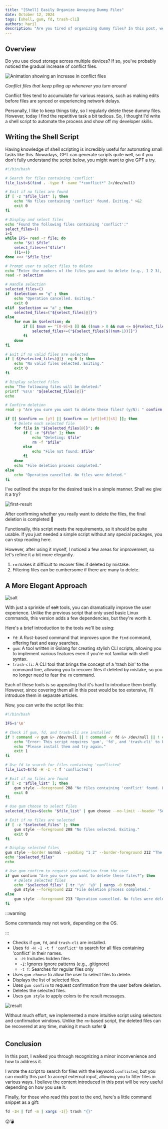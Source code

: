 ```yaml
---
title: "[Shell] Easily Organize Annoying Dummy Files"
date: October 12, 2024
tags: [shell, gum, fd, trash-cli]
authors: haril
description: "Are you tired of organizing dummy files? In this post, we'll show you how to easily tidy up those files using a shell script."
---
```


## Overview

Do you use cloud storage across multiple devices? If so, you've probably noticed the gradual increase of conflict files.

![Animation showing an increase in conflict files](https://i.imgur.com/wExLU6I.gif)

_Conflict files that keep piling up whenever you turn around_

Conflict files tend to accumulate for various reasons, such as making edits before files are synced or experiencing network delays.

Personally, I like to keep things tidy, so I regularly delete these dummy files. However, today I find the repetitive task a bit tedious. So, I thought I'd write a shell script to automate the process and show off my developer skills.

<!-- truncate -->

## Writing the Shell Script

Having knowledge of shell scripting is incredibly useful for automating small tasks like this. Nowadays, GPT can generate scripts quite well, so if you don't fully understand the script below, you might want to give GPT a try.

```bash
#!/bin/bash

# Search for files containing 'conflict'
file_list=$(find . -type f -name "*conflict*" 2>/dev/null)

# Exit if no files are found
if [ -z "$file_list" ]; then
    echo "No files containing 'conflict' found. Exiting." >&2
    exit 0
fi

# Display and select files
echo "Found the following files containing 'conflict':"
select_files=()
i=1
while IFS= read -r file; do
    echo "$i) $file"
    select_files+=("$file")
    ((i++))
done <<< "$file_list"

# Prompt user to select files to delete
echo "Enter the numbers of the files you want to delete (e.g., 1 2 3), or 'a' for all, or 'q' to quit:"
read -r selection

# Handle selection
selected_files=()
if  $selection == "q" ; then
    echo "Operation cancelled. Exiting."
    exit 0
elif  $selection == "a" ; then
    selected_files=("${select_files[@]}")
else
    for num in $selection; do
        if [[ $num =~ ^[0-9]+$ ]] && ((num > 0 && num <= ${#select_files[@]})); then
            selected_files+=("${select_files[$((num-1))]}")
        fi
    done
fi

# Exit if no valid files are selected
if [ ${#selected_files[@]} -eq 0 ]; then
    echo "No valid files selected. Exiting."
    exit 0
fi

# Display selected files
echo "The following files will be deleted:"
printf '%s\n' "${selected_files[@]}"
echo

# Confirm deletion
read -p "Are you sure you want to delete these files? (y/N): " confirm

if [[ $confirm == [yY] || $confirm == [yY][eE][sS] ]]; then
    # Delete each selected file
    for file in "${selected_files[@]}"; do
        if [ -e "$file" ]; then
            echo "Deleting: $file"
            rm -f "$file"
        else
            echo "File not found: $file"
        fi
    done
    echo "File deletion process completed."
else
    echo "Operation cancelled. No files were deleted."
fi
```

I've outlined the steps for the desired task in a simple manner. Shall we give it a try?

![first-result](https://i.imgur.com/wI3rvym.gif)

After confirming whether you really want to delete the files, the final deletion is completed 🎉

Functionally, this script meets the requirements, so it should be quite usable. If you just needed a simple script without any special packages, you can stop reading here.

However, after using it myself, I noticed a few areas for improvement, so let's refine it a bit more elegantly.

1. `rm` makes it difficult to recover files if deleted by mistake.
2. Filtering files can be cumbersome if there are many to delete.

## A More Elegant Approach

![salt](https://i.imgur.com/VkruAdx.png)

With just a sprinkle of ~~salt~~ tools, you can dramatically improve the user experience. Unlike the previous script that only used basic Linux commands, this version adds a few dependencies, but they're worth it.

Here's a brief introduction to the tools we'll be using:

- `fd`: A Rust-based command that improves upon the `find` command, offering fast and easy searches.
- `gum`: A tool written in Golang for creating stylish CLI scripts, allowing you to implement various features even if you're not familiar with shell syntax.
- `trash-cli`: A CLI tool that brings the concept of a 'trash bin' to the command line, allowing you to recover files if deleted by mistake, so you no longer need to fear the `rm` command.

Each of these tools is so appealing that it's hard to introduce them briefly. However, since covering them all in this post would be too extensive, I'll introduce them in separate articles.

Now, you can write the script like this:

```bash
#!/bin/bash

IFS=$'\n'

# Check if gum, fd, and trash-cli are installed
if ! command -v gum &> /dev/null || ! command -v fd &> /dev/null || ! command -v trash &> /dev/null; then
    echo "Error: This script requires 'gum', 'fd', and 'trash-cli' to be installed."
    echo "Please install them and try again."
    exit 1
fi

# Use fd to search for files containing 'conflicted'
file_list=$(fd -H -I -t f 'conflicted')

# Exit if no files are found
if [ -z "$file_list" ]; then
    gum style --foreground 208 "No files containing 'conflict' found. Exiting."
    exit 0
fi

# Use gum choose to select files
selected_files=$(echo "$file_list" | gum choose --no-limit --header "Select files to delete (Space to select, Enter to confirm):")

# Exit if no files are selected
if [ -z "$selected_files" ]; then
    gum style --foreground 208 "No files selected. Exiting."
    exit 0
fi

# Display selected files
gum style --border normal --padding "1 2" --border-foreground 212 "The following files will be deleted:"
echo "$selected_files"
echo

# Use gum confirm to request confirmation from the user
if gum confirm "Are you sure you want to delete these files?"; then
    # Delete selected files
    echo "$selected_files" | tr '\n' '\0' | xargs -0 trash
    gum style --foreground 212 "File deletion process completed."
else
    gum style --foreground 213 "Operation cancelled. No files were deleted."
fi
```

:::warning

Some commands may not work, depending on the OS.

:::

- Checks if `gum`, `fd`, and `trash-cli` are installed.
- Uses `fd -H -I -t f 'conflict'` to search for all files containing 'conflict' in their names.
    - `-H`: Includes hidden files
    - `-I`: Ignores ignore patterns (e.g., .gitignore)
    - `-t f`: Searches for regular files only
- Uses `gum choose` to allow the user to select files to delete.
- Displays the list of selected files.
- Uses `gum confirm` to request confirmation from the user before deletion.
- Deletes the selected files.
- Uses `gum style` to apply colors to the result messages.

![result](https://i.imgur.com/evtMYm4.gif)

Without much effort, we implemented a more intuitive script using selectors and confirmation windows. Unlike the `rm`-based script, the deleted files can be recovered at any time, making it much safer 🔒

## Conclusion

In this post, I walked you through recognizing a minor inconvenience and how to address it.

I wrote the script to search for files with the keyword `conflicted`, but you can modify this part to accept external input, allowing you to filter files in various ways. I believe the content introduced in this post will be very useful depending on how you use it.

Finally, for those who read this post to the end, here's a little command snippet as a gift:

```bash
fd -IH | fzf -m | xargs -I{} trash "{}"
```

😜💣

[^fn-nth-1]: [GitHub - sharkdp/fd: A simple, fast and user-friendly alternative to 'find'](https://github.com/sharkdp/fd)
[^fn-nth-2]: [GitHub - charmbracelet/gum: A tool for glamorous shell scripts 🎀](https://github.com/charmbracelet/gum)
[^fn-nth-3]: [GitHub - andreafrancia/trash-cli: Command line interface to the freedesktop.org trashcan.](https://github.com/andreafrancia/trash-cli)
